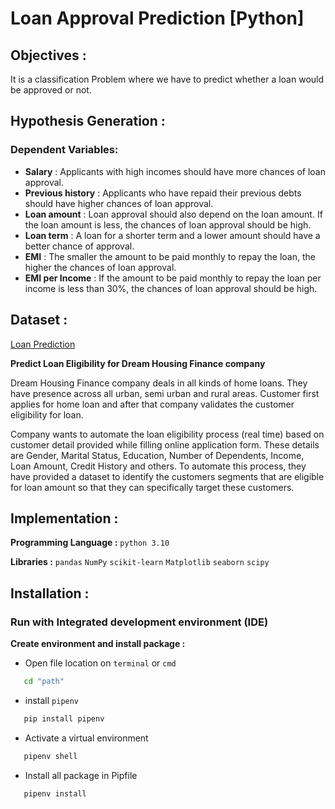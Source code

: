 # Loan Approval Prediction [Python]
## Objectives :
It is a classification Problem where we have to predict whether a loan would be approved or not.

## Hypothesis Generation :
### Dependent Variables:
-   **Salary**  :  Applicants with high incomes should have more chances of loan approval.
-   **Previous history**  :  Applicants who have repaid their previous debts should have higher chances of loan approval.
-   **Loan amount**  :  Loan approval should also depend on the loan amount. If the loan amount is less, the chances of loan approval should be high.
-   **Loan term**  :  A loan for a shorter term and a lower amount should have a better chance of approval.
-   **EMI**  :  The smaller the amount to be paid monthly to repay the loan, the higher the chances of loan approval.
-   **EMI per Income**  :  If the amount to be paid monthly to repay the loan per income is less than 30%, the chances of loan approval should be high.

## Dataset :
[Loan Prediction](https://datahack.analyticsvidhya.com/contest/practice-problem-loan-prediction-iii/)

**Predict Loan Eligibility for Dream Housing Finance company** 

Dream Housing Finance company deals in all kinds of home loans. They have presence across all urban, semi urban and rural areas. Customer first applies for home loan and after that company validates the customer eligibility for loan.

Company wants to automate the loan eligibility process (real time) based on customer detail provided while filling online application form. These details are Gender, Marital Status, Education, Number of Dependents, Income, Loan Amount, Credit History and others. To automate this process, they have provided a dataset to identify the customers segments that are eligible for loan amount so that they can specifically target these customers.

## Implementation :
**Programming Language :** `python 3.10`

**Libraries :** `pandas`   `NumPy`   `scikit-learn`   `Matplotlib`   `seaborn`   `scipy`   

## Installation : 
### Run with Integrated development environment (IDE)
**Create environment and install package :** 
   -  Open file location on `terminal` or `cmd`
```bash
   cd "path"
```
   -  install `pipenv`
```bash
   pip install pipenv
```
   -  Activate a virtual environment
```bash
   pipenv shell
```
   -  Install all package in Pipfile
```bash
   pipenv install
```

